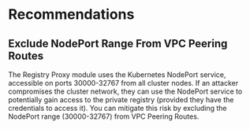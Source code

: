 # Recommendations

## Exclude NodePort Range From VPC Peering Routes

The Registry Proxy module uses the Kubernetes NodePort service, accessible on ports 30000-32767 from all cluster nodes.
If an attacker compromises the cluster network, they can use the NodePort service to potentially gain access to the private registry (provided they have the credentials to access it).
You can mitigate this risk by excluding the NodePort range (30000-32767) from VPC Peering Routes.
